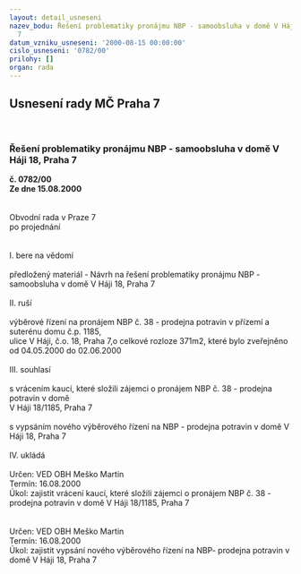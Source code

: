 ```yaml
---
layout: detail_usneseni
nazev_bodu: Řešení problematiky pronájmu NBP - samoobsluha v domě V Háji 18, Praha
  7
datum_vzniku_usneseni: '2000-08-15 00:00:00'
cislo_usneseni: '0782/00'
prilohy: []
organ: rada
---
```

<div id="ucUsn_pList" class="usn">
	<span><h2>Usnesení rady MČ Praha 7 </h2>
<br></span><div class="standBody">
<span><h3>Řešení problematiky pronájmu NBP - samoobsluha v domě V Háji 18, Praha 7</h3></span><div class="center">
		<strong>č. 0782/00</strong><br>
	</div>
<div class="center">
		<strong>Ze dne 15.08.2000</strong><br><br>
	</div>     <br>Obvodní rada v Praze 7<br>po projednání<br><br><br>I.	bere na vědomí<br><br> předložený materiál - Návrh na řešení problematiky pronájmu NBP - samoobsluha v domě V Háji 18, Praha 7<br><br>II.	ruší <br><br>výběrové řízení na pronájem NBP č. 38 - prodejna potravin v přízemí a suterénu domu č.p. 1185, <br>ulice V Háji, č.o. 18, Praha 7,o celkové rozloze 371m2, které bylo zveřejněno od 04.05.2000 do 02.06.2000<br><br>III.	souhlasí <br><br>s vrácením kaucí, které složili zájemci o pronájem NBP č. 38 - prodejna potravin v domě <br>V Háji 18/1185, Praha 7<br><br>s vypsáním nového výběrového řízení na NBP - prodejna potravin v domě V Háji 18, Praha 7<br><br>IV.	ukládá <br><br> Určen:	     	VED OBH Meško Martin<br>Termín: 16.08.2000<br>Úkol:	zajistit vrácení kaucí, které složili zájemci o pronájem NBP č. 38 - prodejna potravin v domě V Háji 18/1185, Praha 7<br><br> <br> Určen:	     	VED OBH Meško Martin<br>Termín: 16.08.2000<br>Úkol:	zajistit vypsání nového výběrového řízení na NBP- prodejna potravin v domě V Háji 18, Praha 7<br><br>
</div>
</div>